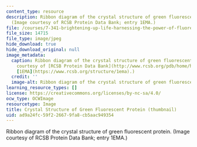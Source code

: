 ```yaml
---
content_type: resource
description: Ribbon diagram of the crystal structure of green fluorescent protein.
  (Image courtesy of RCSB Protein Data Bank; entry 1EMA.)
file: /courses/7-341-brightening-up-life-harnessing-the-power-of-fluorescence-imaging-to-observe-biology-in-action-fall-2006/ad9a24fc59f226679fa8cb5aac949354_7-341f06-th.jpg
file_size: 14715
file_type: image/jpeg
hide_download: true
hide_download_original: null
image_metadata:
  caption: Ribbon diagram of the crystal structure of green fluorescent protein. (Image
    courtesy of [RCSB Protein Data Bank](http://www.rcsb.org/pdb/home/home.do) entry
    [1EMA](https://www.rcsb.org/structure/1ema).)
  credit: ''
  image-alt: Ribbon diagram of the crystal structure of green fluorescent protein.
learning_resource_types: []
license: https://creativecommons.org/licenses/by-nc-sa/4.0/
ocw_type: OCWImage
resourcetype: Image
title: Crystal Structure of Green Fluorescent Protein (thumbnail)
uid: ad9a24fc-59f2-2667-9fa8-cb5aac949354
---
```

Ribbon diagram of the crystal structure of green fluorescent protein. (Image courtesy of RCSB Protein Data Bank; entry 1EMA.)